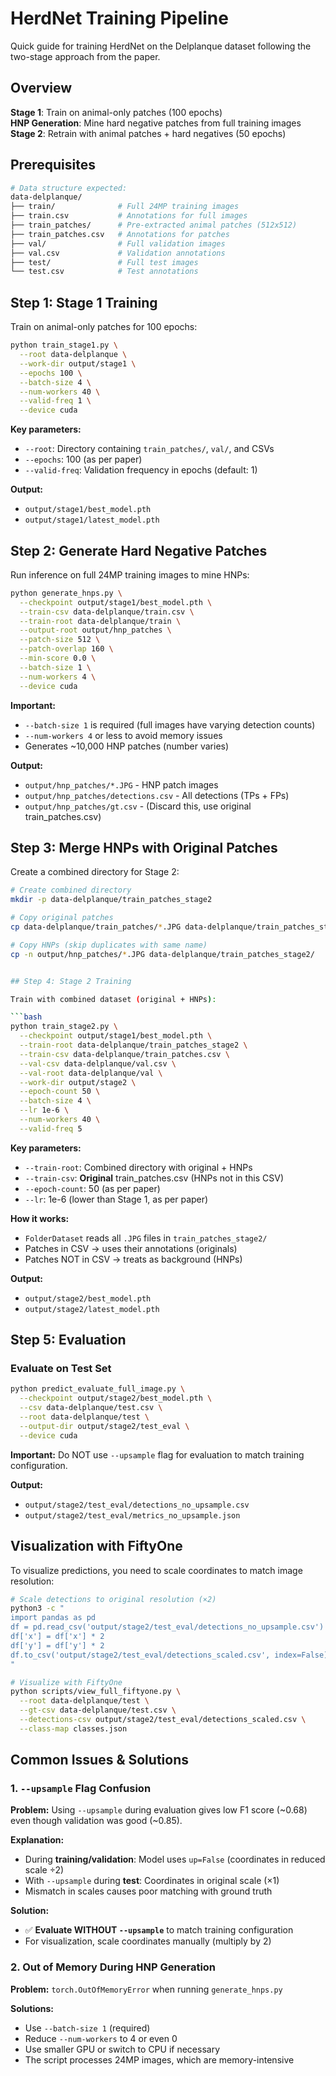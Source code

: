 # HerdNet Training Pipeline

Quick guide for training HerdNet on the Delplanque dataset following the two-stage approach from the paper.

## Overview

**Stage 1**: Train on animal-only patches (100 epochs)  
**HNP Generation**: Mine hard negative patches from full training images  
**Stage 2**: Retrain with animal patches + hard negatives (50 epochs)

## Prerequisites

```bash
# Data structure expected:
data-delplanque/
├── train/              # Full 24MP training images
├── train.csv           # Annotations for full images
├── train_patches/      # Pre-extracted animal patches (512x512)
├── train_patches.csv   # Annotations for patches
├── val/                # Full validation images
├── val.csv             # Validation annotations
├── test/               # Full test images
└── test.csv            # Test annotations
```

## Step 1: Stage 1 Training

Train on animal-only patches for 100 epochs:

```bash
python train_stage1.py \
  --root data-delplanque \
  --work-dir output/stage1 \
  --epochs 100 \
  --batch-size 4 \
  --num-workers 40 \
  --valid-freq 1 \
  --device cuda
```

**Key parameters:**
- `--root`: Directory containing `train_patches/`, `val/`, and CSVs
- `--epochs`: 100 (as per paper)
- `--valid-freq`: Validation frequency in epochs (default: 1)

**Output:**
- `output/stage1/best_model.pth`
- `output/stage1/latest_model.pth`

## Step 2: Generate Hard Negative Patches

Run inference on full 24MP training images to mine HNPs:

```bash
python generate_hnps.py \
  --checkpoint output/stage1/best_model.pth \
  --train-csv data-delplanque/train.csv \
  --train-root data-delplanque/train \
  --output-root output/hnp_patches \
  --patch-size 512 \
  --patch-overlap 160 \
  --min-score 0.0 \
  --batch-size 1 \
  --num-workers 4 \
  --device cuda
```

**Important:**
- `--batch-size 1` is required (full images have varying detection counts)
- `--num-workers 4` or less to avoid memory issues
- Generates ~10,000 HNP patches (number varies)

**Output:**
- `output/hnp_patches/*.JPG` - HNP patch images
- `output/hnp_patches/detections.csv` - All detections (TPs + FPs)
- `output/hnp_patches/gt.csv` - (Discard this, use original train_patches.csv)

## Step 3: Merge HNPs with Original Patches

Create a combined directory for Stage 2:

```bash
# Create combined directory
mkdir -p data-delplanque/train_patches_stage2

# Copy original patches
cp data-delplanque/train_patches/*.JPG data-delplanque/train_patches_stage2/

# Copy HNPs (skip duplicates with same name)
cp -n output/hnp_patches/*.JPG data-delplanque/train_patches_stage2/


## Step 4: Stage 2 Training

Train with combined dataset (original + HNPs):

```bash
python train_stage2.py \
  --checkpoint output/stage1/best_model.pth \
  --train-root data-delplanque/train_patches_stage2 \
  --train-csv data-delplanque/train_patches.csv \
  --val-csv data-delplanque/val.csv \
  --val-root data-delplanque/val \
  --work-dir output/stage2 \
  --epoch-count 50 \
  --batch-size 4 \
  --lr 1e-6 \
  --num-workers 40 \
  --valid-freq 5 
```

**Key parameters:**
- `--train-root`: Combined directory with original + HNPs
- `--train-csv`: **Original** train_patches.csv (HNPs not in this CSV)
- `--epoch-count`: 50 (as per paper)
- `--lr`: 1e-6 (lower than Stage 1, as per paper)

**How it works:**
- `FolderDataset` reads all `.JPG` files in `train_patches_stage2/`
- Patches in CSV → uses their annotations (originals)
- Patches NOT in CSV → treats as background (HNPs)

**Output:**
- `output/stage2/best_model.pth`
- `output/stage2/latest_model.pth`

## Step 5: Evaluation

### Evaluate on Test Set

```bash
python predict_evaluate_full_image.py \
  --checkpoint output/stage2/best_model.pth \
  --csv data-delplanque/test.csv \
  --root data-delplanque/test \
  --output-dir output/stage2/test_eval \
  --device cuda
```

**Important:** Do NOT use `--upsample` flag for evaluation to match training configuration.

**Output:**
- `output/stage2/test_eval/detections_no_upsample.csv`
- `output/stage2/test_eval/metrics_no_upsample.json`


## Visualization with FiftyOne

To visualize predictions, you need to scale coordinates to match image resolution:

```bash
# Scale detections to original resolution (×2)
python3 -c "
import pandas as pd
df = pd.read_csv('output/stage2/test_eval/detections_no_upsample.csv')
df['x'] = df['x'] * 2
df['y'] = df['y'] * 2
df.to_csv('output/stage2/test_eval/detections_scaled.csv', index=False)
"

# Visualize with FiftyOne
python scripts/view_full_fiftyone.py \
  --root data-delplanque/test \
  --gt-csv data-delplanque/test.csv \
  --detections-csv output/stage2/test_eval/detections_scaled.csv \
  --class-map classes.json
```

## Common Issues & Solutions

### 1. `--upsample` Flag Confusion

**Problem:** Using `--upsample` during evaluation gives low F1 score (~0.68) even though validation was good (~0.85).

**Explanation:**
- During **training/validation**: Model uses `up=False` (coordinates in reduced scale ÷2)
- With `--upsample` during **test**: Coordinates in original scale (×1)
- Mismatch in scales causes poor matching with ground truth

**Solution:** 
- ✅ **Evaluate WITHOUT `--upsample`** to match training configuration
- For visualization, scale coordinates manually (multiply by 2)

### 2. Out of Memory During HNP Generation

**Problem:** `torch.OutOfMemoryError` when running `generate_hnps.py`

**Solutions:**
- Use `--batch-size 1` (required)
- Reduce `--num-workers` to 4 or even 0
- Use smaller GPU or switch to CPU if necessary
- The script processes 24MP images, which are memory-intensive

